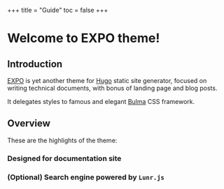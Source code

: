 +++
title = "Guide"
toc = false
+++

# Welcome to EXPO theme!

## Introduction

[EXPO][repo] is yet another theme for [Hugo][hugo] static site generator, focused on writing technical documents, with bonus of landing page and blog posts.

It delegates styles to famous and elegant [Bulma][bulma] CSS framework.

## Overview

These are the highlights of the theme:

### Designed for documentation site

### (Optional) Search engine powered by `Lunr.js`




[bulma]: https://bulma.io
[hugo]: https://gohugo.io
[repo]: https://github.com/lettenj61/hugo-expo
